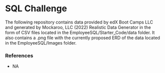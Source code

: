 # SQL Challenge

The following repository contains data provided by edX Boot Camps LLC and generated by Mockaroo, LLC (2022) Realistic Data Generator in the form of CSV files located in the EmployeeSQL/Starter_Code/data folder. It also contains a .png file with the currently proposed ERD of the data located in the EmployeeSQL/Images folder.

### References
- NA